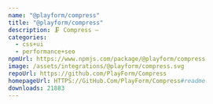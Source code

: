 ```yaml
---
name: "@playform/compress"
title: "@playform/compress"
description: 🗜️ Compress —
categories:
  - css+ui
  - performance+seo
npmUrl: https://www.npmjs.com/package/@playform/compress
image: /assets/integrations/@playform/compress.svg
repoUrl: https://github.com/PlayForm/Compress
homepageUrl: HTTPS://GitHub.Com/PlayForm/Compress#readme
downloads: 21883
---
```

